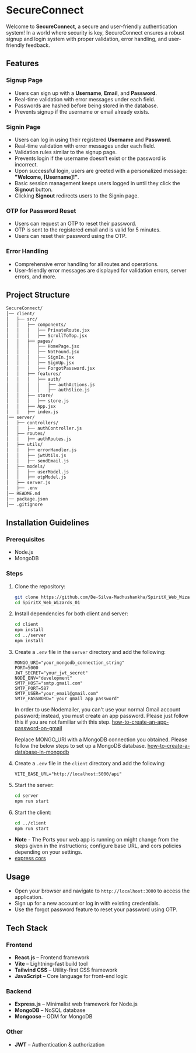 # SecureConnect

Welcome to **SecureConnect**, a secure and user-friendly authentication system! In a world where security is key, SecureConnect ensures a robust signup and login system with proper validation, error handling, and user-friendly feedback.

## Features

### Signup Page

- Users can sign up with a **Username**, **Email**, and **Password**.
- Real-time validation with error messages under each field.
- Passwords are hashed before being stored in the database.
- Prevents signup if the username or email already exists.

### Signin Page

- Users can log in using their registered **Username** and **Password**.
- Real-time validation with error messages under each field.
- Validation rules similar to the signup page.
- Prevents login if the username doesn’t exist or the password is incorrect.
- Upon successful login, users are greeted with a personalized message: **"Welcome, [Username]!"**.
- Basic session management keeps users logged in until they click the **Signout** button.
- Clicking **Signout** redirects users to the Signin page.

### OTP for Password Reset

- Users can request an OTP to reset their password.
- OTP is sent to the registered email and is valid for 5 minutes.
- Users can reset their password using the OTP.

### Error Handling

- Comprehensive error handling for all routes and operations.
- User-friendly error messages are displayed for validation errors, server errors, and more.

## Project Structure

```bash
SecureConnect/
│── client/
│   ├── src/
│   │   ├── components/
│   │   │   ├── PrivateRoute.jsx
│   │   │   ├── ScrollToTop.jsx
│   │   ├── pages/
│   │   │   ├── HomePage.jsx
│   │   │   ├── NotFound.jsx
│   │   │   ├── SignIn.jsx
│   │   │   ├── SignUp.jsx
│   │   │   ├── ForgotPassword.jsx
│   │   ├── features/
│   │   │   ├── auth/
│   │   │   │   ├── authActions.js
│   │   │   │   ├── authSlice.js
│   │   ├── store/
│   │   │   ├── store.js
│   │   ├── App.jsx
│   │   ├── index.js
│── server/
│   ├── controllers/
│   │   ├── authController.js
│   ├── routes/
│   │   ├── authRoutes.js
│   ├── utils/
│   │   ├── errorHandler.js
│   │   ├── jwtUtils.js
│   │   ├── sendEmail.js
│   ├── models/
│   │   ├── userModel.js
│   │   ├── otpModel.js
│   ├── server.js
│   ├── .env
│── README.md
│── package.json
│── .gitignore
```

## Installation Guidelines

### Prerequisites

- Node.js
- MongoDB

### Steps

1. Clone the repository:
    ```bash
    git clone https://github.com/De-Silva-Madhushankha/SpiritX_Web_Wizards_01.git
    cd SpiritX_Web_Wizards_01
    ```

2. Install dependencies for both client and server:
    ```bash
    cd client
    npm install
    cd ../server
    npm install
    ```

3. Create a `.env` file in the `server` directory and add the following:
    ```properties
    MONGO_URI="your_mongodb_connection_string"
    PORT=5000
    JWT_SECRET="your_jwt_secret"
    NODE_ENV="development"
    SMTP_HOST="smtp.gmail.com"
    SMTP_PORT=587
    SMTP_USER="your_email@gmail.com"
    SMTP_PASSWORD=" your gmail app password"
    ```

    In order to use Nodemailer, you can't use your normal Gmail account password; instead, you must create an app password.
    Please just follow this if you are not familiar with this step.
    <a  href=https://bestsoftware.medium.com/how-to-create-an-app-password-on-gmail-e00eff3af4e0> how-to-create-an-app-password-on-gmail </a>

    Replace MONGO_URI with a MongoDB connection you obtained.
    Please follow the below steps to set up a MongoDB database.
    <a href = https://www.mongodb.com/resources/products/fundamentals/create-database > how-to-create-a-database-in-mongodb </a>
   
    
5. Create a `.env` file in the `client` directory and add the following:
    ```properties
    VITE_BASE_URL="http://localhost:5000/api"
    ```
6. Start the server:
    ```bash
    cd server
    npm run start
    ```
    
7. Start the client:
    ```bash
    cd ../client
    npm run start
    ```
      
- **Note** - The Ports your web app is running on might change from the steps given in the instructions; configure base URL, and cors policies depending on your settings.
-  [express cors](https://expressjs.com/en/resources/middleware/cors.html)
## Usage

- Open your browser and navigate to `http://localhost:3000` to access the application.
- Sign up for a new account or log in with existing credentials.
- Use the forgot password feature to reset your password using OTP.



## Tech Stack  

### Frontend  
-  **React.js** – Frontend framework  
-  **Vite** – Lightning-fast build tool  
-  **Tailwind CSS** – Utility-first CSS framework  
-  **JavaScript** – Core language for front-end logic  

### Backend  
-  **Express.js** – Minimalist web framework for Node.js  
-  **MongoDB** – NoSQL database  
-  **Mongoose** – ODM for MongoDB  

### Other  
-  **JWT** – Authentication & authorization  






